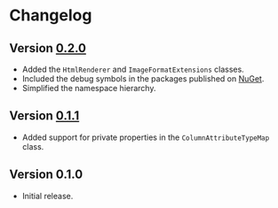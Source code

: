# Changelog

## Version [0.2.0](https://github.com/cedx/core.net/compare/v0.1.1...v0.2.0)
- Added the `HtmlRenderer` and `ImageFormatExtensions` classes.
- Included the debug symbols in the packages published on [NuGet](https://www.nuget.org).
- Simplified the namespace hierarchy.

## Version [0.1.1](https://github.com/cedx/core.net/compare/v0.1.0...v0.1.1)
- Added support for private properties in the `ColumnAttributeTypeMap` class.

## Version 0.1.0
- Initial release.
